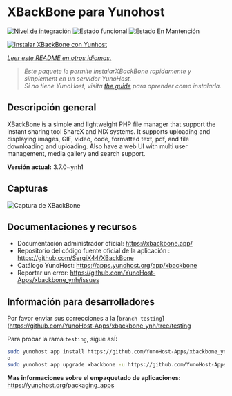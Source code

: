 <!--
Este archivo README esta generado automaticamente<https://github.com/YunoHost/apps/tree/master/tools/readme_generator>
No se debe editar a mano.
-->

# XBackBone para Yunohost

[![Nivel de integración](https://dash.yunohost.org/integration/xbackbone.svg)](https://dash.yunohost.org/appci/app/xbackbone) ![Estado funcional](https://ci-apps.yunohost.org/ci/badges/xbackbone.status.svg) ![Estado En Mantención](https://ci-apps.yunohost.org/ci/badges/xbackbone.maintain.svg)

[![Instalar XBackBone con Yunhost](https://install-app.yunohost.org/install-with-yunohost.svg)](https://install-app.yunohost.org/?app=xbackbone)

*[Leer este README en otros idiomas.](./ALL_README.md)*

> *Este paquete le permite instalarXBackBone rapidamente y simplement en un servidor YunoHost.*  
> *Si no tiene YunoHost, visita [the guide](https://yunohost.org/install) para aprender como instalarla.*

## Descripción general

XBackBone is a simple and lightweight PHP file manager that support the instant sharing tool ShareX and NIX systems. It supports uploading and displaying images, GIF, video, code, formatted text, pdf, and file downloading and uploading. Also have a web UI with multi user management, media gallery and search support.


**Versión actual:** 3.7.0~ynh1

## Capturas

![Captura de XBackBone](./doc/screenshots/screenshot.png)

## Documentaciones y recursos

- Documentación administrador oficial: <https://xbackbone.app/>
- Repositorio del código fuente oficial de la aplicación : <https://github.com/SergiX44/XBackBone>
- Catálogo YunoHost: <https://apps.yunohost.org/app/xbackbone>
- Reportar un error: <https://github.com/YunoHost-Apps/xbackbone_ynh/issues>

## Información para desarrolladores

Por favor enviar sus correcciones a la [`branch testing`](https://github.com/YunoHost-Apps/xbackbone_ynh/tree/testing

Para probar la rama `testing`, sigue asÍ:

```bash
sudo yunohost app install https://github.com/YunoHost-Apps/xbackbone_ynh/tree/testing --debug
o
sudo yunohost app upgrade xbackbone -u https://github.com/YunoHost-Apps/xbackbone_ynh/tree/testing --debug
```

**Mas informaciones sobre el empaquetado de aplicaciones:** <https://yunohost.org/packaging_apps>
